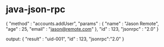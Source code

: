 java-json-rpc
=============
{ 
  "method"  : "accounts.addUser",
  "params"  : { "name" : "Jason Remote", "age" : 25, "email" : "jason@remote.com" },
  "id"      : 123,
  "jsonrpc" : "2.0"
}

output:
{
  "result" : "uid-001",
  "id"     : 123,
  "jsonrpc":"2.0"
}
